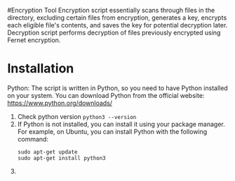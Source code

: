#Encryption Tool 
Encryption script essentially scans through files in the directory, excluding certain files from encryption, generates a key, encrypts each eligible file's contents, and saves the key for potential decryption later.
Decryption script performs decryption of files previously encrypted using Fernet encryption. 

# Installation 
Python: The script is written in Python, so you need to have Python installed on your system. You can download Python from the official website: https://www.python.org/downloads/
1. Check python version
  `python3 --version`
2. If Python is not installed, you can install it using your package manager. For example, on Ubuntu, you can install Python with the following command:
   ```
   sudo apt-get update
   sudo apt-get install python3
   ```
3. 

